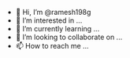 - 👋 Hi, I’m @ramesh198g
- 👀 I’m interested in ...
- 🌱 I’m currently learning ...
- 💞️ I’m looking to collaborate on ...
- 📫 How to reach me ...

<!---
ramesh198g/ramesh198g is a ✨ special ✨ repository because its `README.md` (this file) appears on your GitHub profile.
You can click the Preview link to take a look at your changes.
--->

